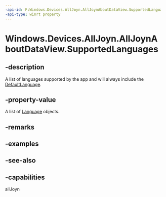```yaml
---
-api-id: P:Windows.Devices.AllJoyn.AllJoynAboutDataView.SupportedLanguages
-api-type: winrt property
---
```


<!-- Property syntax
public Windows.Foundation.Collections.IVectorView<Windows.Globalization.Language> SupportedLanguages { get; }
-->

# Windows.Devices.AllJoyn.AllJoynAboutDataView.SupportedLanguages

## -description
A list of languages supported by the app and will always include the [DefaultLanguage](alljoynaboutdataview_defaultlanguage.md).

## -property-value
A list of [Language](../windows.globalization/language.md) objects.

## -remarks

## -examples

## -see-also


## -capabilities
allJoyn
